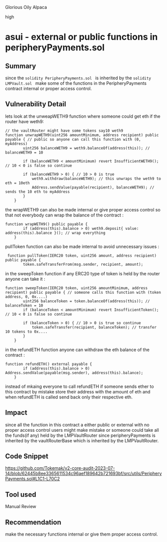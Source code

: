 Glorious Oily Alpaca

high

# asui - external or public functions in peripheryPayments.sol
## Summary
since the ```solidity PeripheryPayments.sol ``` is inherited by the ```solidity LMPVault.sol ``` make some of the functions in the PeripheryPayments contract internal or proper access control. 

## Vulnerability Detail
lets look at the unweapWETH9 function where someone could get eth if the router have weth9:
```solidity
// the vaultRouter might have some tokens say10 weth9
function unwrapWETH9(uint256 amountMinimum, address recipient) public payable { // public so anyone can call this function with (0, myAddress)
        uint256 balanceWETH9 = weth9.balanceOf(address(this)); // balanceWETH9 = 10 

        if (balanceWETH9 < amountMinimum) revert InsufficientWETH9(); // 10 < 0 is false so continue

        if (balanceWETH9 > 0) { // 10 > 0 is true
            weth9.withdraw(balanceWETH9); // this unwraps the weth9 to eth = 10eth
            Address.sendValue(payable(recipient), balanceWETH9); // sends the 10 eth to myAddress
        }
    }
```
the wrapWETH9 can also be made internal or give proper access control so that not everybody can wrap the balance of the contract : 
```solidity
function wrapWETH9() public payable {
        if (address(this).balance > 0) weth9.deposit{ value: address(this).balance }(); // wrap everything
    }
```
pullToken function can also be made internal to avoid unnecessary issues : 
```solidity
 function pullToken(IERC20 token, uint256 amount, address recipient) public payable {
        token.safeTransferFrom(msg.sender, recipient, amount);
```
in the sweepToken function if any ERC20 type of token is held by the router anyone can take it : 
```solidity
function sweepToken(IERC20 token, uint256 amountMinimum, address recipient) public payable { // someone calls this function with (token address, 0, 0x....)
        uint256 balanceToken = token.balanceOf(address(this)); // balanceToken = 10
        if (balanceToken < amountMinimum) revert InsufficientToken(); // 10 < 0 is false so continue

        if (balanceToken > 0) { // 10 > 0 is true so continue
            token.safeTransfer(recipient, balanceToken); // transfer 10 tokens to 0x....
        }
    }
```
in the refundETH function anyone can withdraw the eth balance of the contract : 
```solidity
function refundETH() external payable {
        if (address(this).balance > 0) Address.sendValue(payable(msg.sender), address(this).balance);
    }
```
instead of mkaing everyone to call refundETH if someone sends ether to this contract by mistake store their address with the amount of eth and when refundETH is called send back only their respective eth.

## Impact
since all the function in this contract a either public or external with no proper access control users might make mistake or someone could take all the funds(if any) held by the LMPVaultRouter since peripheryPayments is inherited by the vaultRouterBase which is inherited by the LMPVaultRouter.

## Code Snippet
https://github.com/Tokemak/v2-core-audit-2023-07-14/blob/62445b8ee3365611534c96aef189642b721693bf/src/utils/PeripheryPayments.sol#L1C1-L70C2

## Tool used

Manual Review

## Recommendation
make the necessary functions internal or give them proper access control.
